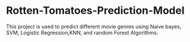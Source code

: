 # Rotten-Tomatoes-Prediction-Model


This project is used to predict different movie genres using Naive bayes, SVM, Logistic Regression,KNN, and random Forest Algorithms.
